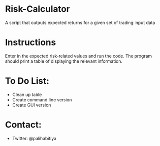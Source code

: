 # Risk-Calculator
A script that outputs expected returns for a given set of trading input data

# Instructions
Enter in the expected risk-related values and run the code. The program should print a table of displaying the relevant information.

# To Do List:
- Clean up table
- Create command line version
- Create GUI version

# Contact:
- Twitter: @palihabitiya
